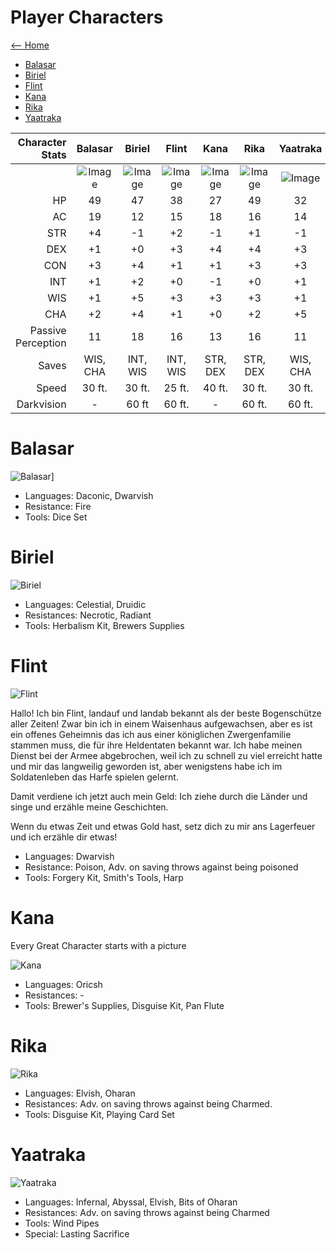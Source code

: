 # Player Characters

[<-- Home](../index.md)



 - [Balasar](index.md#balasar)
 - [Biriel](index.md#biriel)
 - [Flint](index.md#flint)
 - [Kana](index.md#kana)
 - [Rika](index.md#rika)
 - [Yaatraka](index.md#yaatraka)
 
|Character Stats | Balasar | Biriel | Flint | Kana | Rika | Yaatraka |
| ---:           | :-----: | :----: | :---: |:---: |:---: | :------: |
| |![Image](Balasar_token.png)|![Image](Biriel_token.png)|![Image](Flint_token.png)|![Image](Kana_token.png)|![Image](Rika_token.png)|![Image](Yaatraka_token.png)|
|HP              | 49      |  47    | 38    | 27   | 49   | 32
|AC              | 19      | 12     | 15    | 18   | 16   | 14
|STR             | +4      | -1     | +2    | -1   | +1   | -1
|DEX             | +1      | +0     | +3    | +4   | +4   | +3
|CON             | +3      | +4     | +1    | +1   | +3   | +3
|INT             | +1      | +2     | +0    | -1   | +0   | +1
|WIS             | +1      | +5     | +3    | +3   | +3   | +1
|CHA             | +2      | +4     | +1    | +0   | +2   | +5
|Passive Perception| 11    | 18     | 16    | 13   | 16   | 11
|Saves  | WIS, CHA | INT, WIS | INT, WIS | STR, DEX | STR, DEX | WIS, CHA
| Speed          | 30 ft.  | 30 ft. | 25 ft.|40 ft.|30 ft.| 30 ft.
| Darkvision     | -       | 60 ft  | 60 ft.| -    |60 ft.| 60 ft.
 

# Balasar
![Balasar](Balasar_img.jpg)]

- Languages: Daconic, Dwarvish
- Resistance: Fire
- Tools: Dice Set

# Biriel
![Biriel](Biriel_img.jpg)

- Languages: Celestial, Druidic
- Resistances: Necrotic, Radiant
- Tools: Herbalism Kit, Brewers Supplies

# Flint
![Flint](Flint_img.jpg)

Hallo!
Ich bin Flint, landauf und landab bekannt als der beste Bogenschütze aller Zeiten!
Zwar bin ich in einem Waisenhaus aufgewachsen, aber es ist ein offenes Geheimnis das ich aus einer königlichen Zwergenfamilie stammen muss, die für ihre Heldentaten bekannt war.
Ich habe meinen Dienst bei der Armee abgebrochen, weil ich zu schnell zu viel erreicht hatte und mir das langweilig geworden ist, aber wenigstens habe ich im Soldatenleben das Harfe spielen gelernt.

Damit verdiene ich jetzt auch mein Geld: Ich ziehe durch die Länder und singe und erzähle meine Geschichten.

Wenn du etwas Zeit und etwas Gold hast, setz dich zu mir ans Lagerfeuer und ich erzähle dir etwas!

- Languages: Dwarvish
- Resistance: Poison, Adv. on saving throws against being poisoned
- Tools: Forgery Kit, Smith's Tools, Harp

# Kana

Every Great Character starts with a picture

![Kana](Kana_img.jpg)

- Languages: Oricsh
- Resistances: -
- Tools: Brewer's Supplies, Disguise Kit, Pan Flute

# Rika
![Rika](Rika_img.jpg)

- Languages: Elvish, Oharan
- Resistances: Adv. on saving throws against being Charmed.
- Tools: Disguise Kit, Playing Card Set

# Yaatraka
![Yaatraka](Yaatraka_img.png)

- Languages: Infernal, Abyssal, Elvish, Bits of Oharan
- Resistances: Adv. on saving throws against being Charmed
- Tools: Wind Pipes
- Special: Lasting Sacrifice